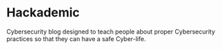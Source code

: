 # Hackademic
Cybersecurity blog designed to teach people about proper Cybersecurity practices so that they can have a safe Cyber-life. 
